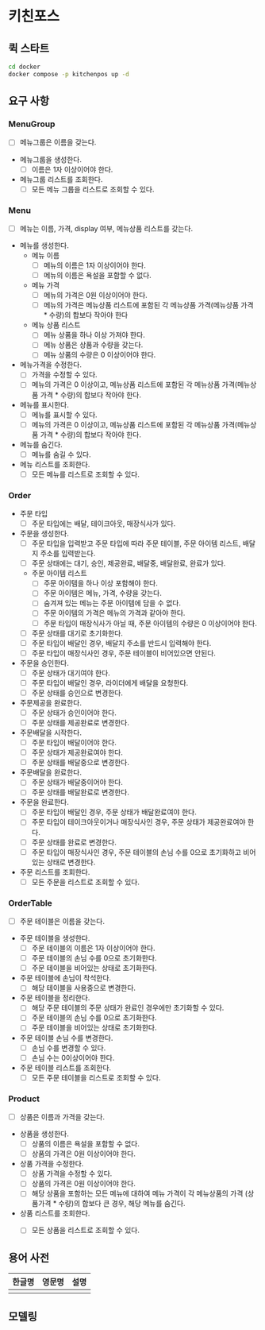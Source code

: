 # 키친포스

## 퀵 스타트

```sh
cd docker
docker compose -p kitchenpos up -d
```

## 요구 사항

### MenuGroup
- [ ]  메뉴그룹은 이름을 갖는다.
- 메뉴그룹을 생성한다.
  - [ ]  이름은 1자 이상이어야 한다.
- 메뉴그룹 리스트를 조회한다.
  - [ ]  모든 메뉴 그룹을 리스트로 조회할 수 있다.

### Menu
- [ ]  메뉴는 이름, 가격, display 여부, 메뉴상품 리스트를 갖는다.
- 메뉴를 생성한다.
  - 메뉴 이름
    - [ ]  메뉴의 이름은 1자 이상이어야 한다.
    - [ ]  메뉴의 이름은 욕설을 포함할 수 없다.
  - 메뉴 가격
    - [ ]  메뉴의 가격은 0원 이상이어야 한다.
    - [ ]  메뉴의 가격은 메뉴상품 리스트에 포함된 각 메뉴상품 가격(메뉴상품 가격 * 수량)의 합보다 작아야 한다
  - 메뉴 상품 리스트
    - [ ]  메뉴 상품을 하나 이상 가져야 한다.
    - [ ]  메뉴 상품은 상품과 수량을 갖는다.
    - [ ]  메뉴 상품의 수량은 0 이상이어야 한다.
- 메뉴가격을 수정한다.
  - [ ]  가격을 수정할 수 있다.
  - [ ]  메뉴의 가격은 0 이상이고, 메뉴상품 리스트에 포함된 각 메뉴상품 가격(메뉴상품 가격 * 수량)의 합보다 작아야 한다.
- 메뉴를 표시한다.
  - [ ]  메뉴를 표시할 수 있다.
  - [ ]  메뉴의 가격은 0 이상이고, 메뉴상품 리스트에 포함된 각 메뉴상품 가격(메뉴상품 가격 * 수량)의 합보다 작아야 한다.
- 메뉴를 숨긴다.
  - [ ]  메뉴를 숨길 수 있다.
- 메뉴 리스트를 조회한다.
  - [ ]  모든 메뉴를 리스트로 조회할 수 있다.

### Order
- 주문 타입
  - [ ]  주문 타입에는 배달, 테이크아웃, 매장식사가 있다.
- 주문을 생성한다.
  - [ ]  주문 타입을 입력받고 주문 타입에 따라 주문 테이블, 주문 아이템 리스트, 배달지 주소를 입력받는다.
  - [ ]  주문 상태에는 대기, 승인, 제공완료, 배달중, 배달완료, 완료가 있다.
  - 주문 아이템 리스트
    - [ ]  주문 아이템을 하나 이상 포함해야 한다.
    - [ ]  주문 아이템은 메뉴, 가격, 수량을 갖는다.
    - [ ]  숨겨져 있는 메뉴는 주문 아이템에 담을 수 없다.
    - [ ]  주문 아이템의 가격은 메뉴의 가격과 같아야 한다.
    - [ ]  주문 타입이 매장식사가 아닐 때, 주문 아이템의 수량은 0 이상이어야 한다.
  - [ ]  주문 상태를 대기로 초기화한다.
  - [ ]  주문 타입이 배달인 경우, 배달지 주소를 반드시 입력해야 한다.
  - [ ]  주문 타입이 매장식사인 경우, 주문 테이블이 비어있으면 안된다.
- 주문을 승인한다.
  - [ ]  주문 상태가 대기여야 한다.
  - [ ]  주문 타입이 배달인 경우, 라이더에게 배달을 요청한다.
  - [ ]  주문 상태를 승인으로 변경한다.
- 주문제공을 완료한다.
  - [ ]  주문 상태가 승인이어야 한다.
  - [ ]  주문 상태를 제공완료로 변경한다.
- 주문배달을 시작한다.
  - [ ]  주문 타입이 배달이어야 한다.
  - [ ]  주문 상태가 제공완료여야 한다.
  - [ ]  주문 상태를 배달중으로 변경한다.
- 주문배달을 완료한다.
  - [ ]  주문 상태가 배달중이어야 한다.
  - [ ]  주문 상태를 배달완료로 변경한다.
- 주문을 완료한다.
  - [ ]  주문 타입이 배달인 경우, 주문 상태가 배달완료여야 한다.
  - [ ]  주문 타입이 테이크아웃이거나 매장식사인 경우, 주문 상태가 제공완료여야 한다.
  - [ ]  주문 상태를 완료로 변경한다.
  - [ ]  주문 타입이 매장식사인 경우, 주문 테이블의 손님 수를 0으로 초기화하고 비어 있는 상태로 변경한다.
- 주문 리스트를 조회한다.
  - [ ]  모든 주문을 리스트로 조회할 수 있다.

### OrderTable
- [ ]  주문 테이블은 이름을 갖는다.
- 주문 테이블을 생성한다.
  - [ ]  주문 테이블의 이름은 1자 이상이어야 한다.
  - [ ]  주문 테이블의 손님 수를 0으로 초기화한다.
  - [ ]  주문 테이블을 비어있는 상태로 초기화한다.
- 주문 테이블에 손님이 착석한다.
  - [ ]  해당 테이블을 사용중으로 변경한다.
- 주문 테이블을 정리한다.
  - [ ]  해당 주문 테이블의 주문 상태가 완료인 경우에만 초기화할 수 있다.
  - [ ]  주문 테이블의 손님 수를 0으로 초기화한다.
  - [ ]  주문 테이블을 비어있는 상태로 초기화한다.
- 주문 테이블 손님 수를 변경한다.
  - [ ]  손님 수를 변경할 수 있다.
  - [ ]  손님 수는 0이상이어야 한다.
- 주문 테이블 리스트를 조회한다.
  - [ ]  모든 주문 테이블을 리스트로 조회할 수 있다.

### Product
- [ ]  상품은 이름과 가격을 갖는다.
- 상품을 생성한다.
  - [ ]  상품의 이름은 욕설을 포함할 수 없다.
  - [ ]  상품의 가격은 0원 이상이어야 한다.
- 상품 가격을 수정한다.
  - [ ]  상품 가격을 수정할 수 있다.
  - [ ]  상품의 가격은 0원 이상이어야 한다.
  - [ ]  해당 상품을 포함하는 모든 메뉴에 대하여 메뉴 가격이 각 메뉴상품의 가격 (상품가격 * 수량)의 합보다 큰 경우, 해당 메뉴를 숨긴다.
- 상품 리스트를 조회한다.
  - [ ]  모든 상품을 리스트로 조회할 수 있다.


## 용어 사전

| 한글명 | 영문명 | 설명 |
| --- | --- | --- |
|  |  |  |

## 모델링
